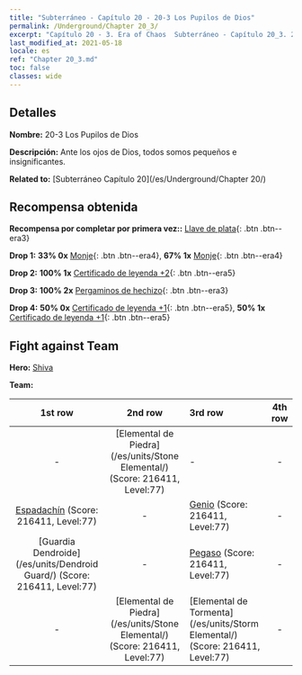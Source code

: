 ```yaml
---
title: "Subterráneo - Capítulo 20 - 20-3 Los Pupilos de Dios"
permalink: /Underground/Chapter 20_3/
excerpt: "Capítulo 20 - 3. Era of Chaos  Subterráneo - Capítulo 20_3. 20-3 Los Pupilos de Dios"
last_modified_at: 2021-05-18
locale: es
ref: "Chapter 20_3.md"
toc: false
classes: wide
---
```


## Detalles

 **Nombre:** 20-3 Los Pupilos de Dios

 **Descripción:** Ante los ojos de Dios, todos somos pequeños e insignificantes.

 **Related to:** [Subterráneo Capítulo 20](/es/Underground/Chapter 20/)

## Recompensa obtenida

 **Recompensa por completar por primera vez::** [Llave de plata](/ItemsES/con_693/){: .btn .btn--era3}

 **Drop 1:** **33% 0x** [Monje](/ItemsES/unt_194/){: .btn .btn--era4}, **67% 1x** [Monje](/ItemsES/unt_194/){: .btn .btn--era4}

 **Drop 2:** **100% 1x** [Certificado de leyenda +2](/ItemsES/mat_81/){: .btn .btn--era5}

 **Drop 3:** **100% 2x** [Pergaminos de hechizo](/ItemsES/con_694/){: .btn .btn--era3}

 **Drop 4:** **50% 0x** [Certificado de leyenda +1](/ItemsES/mat_74/){: .btn .btn--era5}, **50% 1x** [Certificado de leyenda +1](/ItemsES/mat_74/){: .btn .btn--era5}


## Fight against Team
 **Hero:** [Shiva](/es/heroes/Shiva/)

 **Team:**


  | 1st row | 2nd row | 3rd row | 4th row |
  |:----:|:----:|:----|:----:|
  | - | [Elemental de Piedra](/es/units/Stone Elemental/) (Score: 216411, Level:77)  | - | - |
  | [Espadachín](/es/units/Swordsman/) (Score: 216411, Level:77)  | - | [Genio](/es/units/Genie/) (Score: 216411, Level:77)  | - |
  | [Guardia Dendroide](/es/units/Dendroid Guard/) (Score: 216411, Level:77)  | - | [Pegaso](/es/units/Pegasus/) (Score: 216411, Level:77)  | - |
  | - | [Elemental de Piedra](/es/units/Stone Elemental/) (Score: 216411, Level:77)  | [Elemental de Tormenta](/es/units/Storm Elemental/) (Score: 216411, Level:77)  | - |


